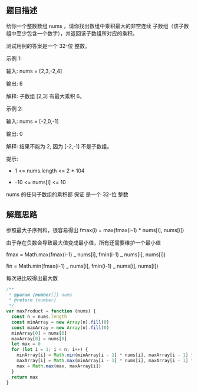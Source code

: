 <!-- # 乘积最大子数组 -->

## 题目描述

给你一个整数数组 nums ，请你找出数组中乘积最大的非空连续 子数组（该子数组中至少包含一个数字），并返回该子数组所对应的乘积。

测试用例的答案是一个 32-位 整数。

示例 1:

输入: nums = [2,3,-2,4]

输出: 6

解释: 子数组 [2,3] 有最大乘积 6。

示例 2:

输入: nums = [-2,0,-1]

输出: 0

解释: 结果不能为 2, 因为 [-2,-1] 不是子数组。

提示:

- 1 <= nums.length <= 2 \* 104

- -10 <= nums[i] <= 10

nums 的任何子数组的乘积都 保证 是一个 32-位 整数

## 解题思路

参照最大子序列和，很容易得出 fmax(i) = max(fmax(i-1) \* nums[i], nums[i])

由于存在负数会导致最大值变成最小值，所有还需要维护一个最小值

fmax = Math.max(fmax(i-1) _ nums[i], fmin(i-1) _ nums[i], nums[i])

fin = Math.min(fmax(i-1) _ nums[i], fmin(i-1) _ nums[i], nums[i])

每次进比较得出最大数

```js
/**
 * @param {number[]} nums
 * @return {number}
 */
var maxProduct = function (nums) {
  const n = nums.length
  const minArray = new Array(n).fill(0)
  const maxArray = new Array(n).fill(0)
  minArray[0] = nums[0]
  maxArray[0] = nums[0]
  let max = 0
  for (let i = 1; i < n; i++) {
    minArray[i] = Math.min(minArray[i - 1] * nums[i], maxArray[i - 1] * nums[i], nums[i])
    maxArray[i] = Math.max(minArray[i - 1] * nums[i], maxArray[i - 1] * nums[i], nums[i])
    max = Math.max(max, maxArray[i])
  }
  return max
}
```
